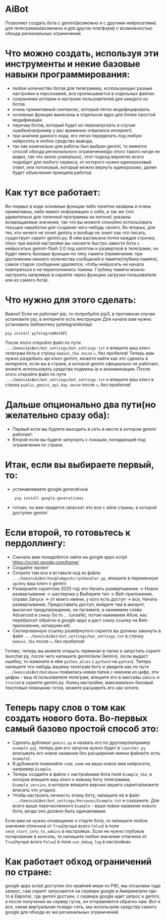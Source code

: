 # AiBot
Позволяет создать бота с gemini(возможно и с другими нейросетями) для телеграмма(возможно и для других платформ) с возможностью обхода региональных ограничений

# Что можно создать, используя эти инструменты и некие базовые навыки программирования:
- любое количество ботов для телеграмма, использующих разные настройки и персонажей, все прописывается в отдельных файлах.
- сохранение истории и настроек пользователей для каждого из ботов.
- очень примитивный синтаксис, который легко модифицировать.
- основные функции вынесены в отдельное ядро для более простой модификации.
- лаунчер ботов, который будет их перезапускать в случае ошибки(например у вас временно отвалился интернет).
- при анализе данного кода, его легко переделать под любую нейросеть и любое средство вывода.
- так как изначально для работы был выбран gemini, то имеется способ обхода регионального ограничения(до этого такого нигде не видел, так что около уникально), этот подход вероятно всего подойдет для любого сервиса, от которого нужен единоразовый ответ, или потоковый, который можно вернуть единоразово, далее будет объяснение принципа работы).

# Как тут все работает:
Во-первых в коде основные функции либо понятно названы и очень примитивны, либо имеют информацию о себе, а так же (что удивительно для типичной программы на питоне) указаны возвращаемые значения, так что вы можете спокойно использовать текущие наработки для создания чего-нибудь своего. Во-вторых, для тех, кто ничего не хочет делать и вообще не знает как что писать, существует скрипт gemini.py. В нём расписана почти каждая строчка, плюс при малой настройки вы сможете быстро завести бота с нейросетью gemini-flash 2.0 под капотом и разверткой в телеграме, он будет иметь базовые функции по типу памяти (примечание: при достижении некоего количества сообщений в памяти(глубина памяти), самое старое сообщение удаляется, чтобы нейросеть не начала повторяться и не переполнились токены. Глубину памяти можно настроить напрямую в скрипте через функцию загрузки пользователя или из самого бота). 

# Что нужно для этого сделать:
Важно! Если не работает pip, то попробуйте pip3, в противном случае установите pip, в интернете есть инструкции
Для начала вам нужно установить библиотеку pytelegrambotapi
```
pip install pyTelegramBotAPI
```
После этого откройте файл по пути `.../GeminiAiBot/bot_settings/bot_settings.txt` и впишите ваш ключ телеграм бота в строку `Gemini_tba после` `=`, без пробелов!
Теперь вам нужно раздобыть api ключ gemini, можете найти как это сделать в интернете, если вы в стране, в которой gemini официально не работает, можете использовать средства подмены ip и анонимизации.
После этого откройте файл по пути `.../GeminiAiBot/bot_settings/bot_settings.txt` и впишите ваш ключ в строку `public_gemini_api_key после` после  `=`, без пробелов!

# Дальше опционально два пути(но желательно сразу оба):
 - Первый если вы будтете выходить в сеть в месте в котором gemini работает.
 - Второй если вы будете запускать с локации, попадающей под ограничения по стране.
   
# Итак, если вы выбираете первый, то:
 - устанавливаете google.generativeai
   ```
    pip install google.generativeai
   ```
 - готово, но вам придется запускат это все с айпи страны, в которой доступен gemini
   
# Если второй, то готовьтесь к пердоллингу:
 - Сначала вам понадобится зайти на google apps script
   https://script.google.com/home/
 - Создайте проект
 - Сотрите там все и вставьте код из файла `.../GeminiAiBot/GoogleAppsScriptHandler.gs`, впишите в переменную `apiKey` ваш ключ к gemini
 - Разверните скрипт(на 2025 год это Начать развертывание -> Новое развертывание -> шестернка у Выберите тип -> Веб-приложение, справа Запуск -> от моего имени, у кого есть доступ -> все, Начать развертывание, Предоставить доступ, войдите там в аккаунт, выскочит предупреждение, не пугаемся, а нажимаем слева Advanced и снизу Go to ... (unsafe), потом нажимаем Allow, нас перебросит обратно в google apps и даст снизу ссылку на Веб-приложение, копируем её).
 - Скопированную ссылку развёрнутого скрипта вы должны закинуть в файл `.../GeminiAiBot/bot_settings/bot_settings.txt` в строку `Gemini_tba` после `=`, без пробелов!

Готово, теперь вы можете открыть терминал в папке и запустить скрипт launcher.py, после чего напишите gemini(или Gemini), (если выдаст ошибку, то измените в нём `python_alias` с `python3` на `pyhton`).
Теперь напишите что-нибудь вашему телеграм боту и увидите как по пути `.../GeminiAiBot/Database` появилась новая папка с именем из цифр, эти цифры - ваш id пользователя телеграм, впишите его в массивы `admins` и `trusted` в скрипте gemini.py.
Конец настройки, максимально базовый текстовый помошник готов, можете расширять его как хотите.

# Теперь пару слов о том как создать нового бота. Во-первых самый базово простой способ это:
 - Сделать дубликат `gemini.py` и назвать его по другому(например `example.py`), теперь для его запуска нужно будет в `launcher.py` вписывать его новое название без расширения имени файла(то есть `example`).
 - В дубликате поменяйте `code_name` на ваше новое имя нейросети, например `Example`.
 - Теперь создайте в файле с настройками бота поля `Example_tba`, в которое впишите ваш ключ к новому боту телеграмма, `Example_version`, в которое впишите версию вашего скрипта(можете вписать что угодно).
 - Чтобы настроить личность этому боту, напишите её в файл `.../GeminiAiBot/bot_settings/Personas/Example.txt` и сохраните.
Для всего выше перечисленного `Example` - ваше новое название нового бота, везде оно должно быть одинаковвым.

Если вам не нужно оповещение о старте бота, то напишите любое значение отличное от `True`(лучше всего `False`) в поле `send_start_info_to_admins` в настройках.
Если не нужно глубокое логирование в консоль, то напишите любое значение отличное от `True`(лучше всего `False`) в поле `use_debug_log` в настройках.

# Как работает обход ограничений по стране:
google apps script доступен (по крайней мере из РФ), мы отсылаем туда запрос, сам скрипт запускается на сервере google в Америке(или где-то в Европе), где gemini достуен, с сервера google идет запрос к gemini, а после получения на сервер гугла, он отправляется обратно нам. Вот и все, некая виртуальная псевдо-сеть, мы используем средства самого google для обхода их же региональных ограничений.
